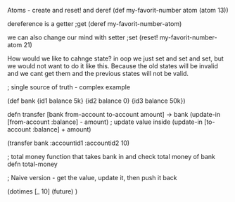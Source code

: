 
Atoms - create and reset! and deref
(def my-favorit-number atom (atom 13))

dereference is a getter ;get
(deref my-favorit-number-atom)

we can also change our mind with setter ;set
(reset! my-favorit-number-atom 21)

How would we like to cahnge state?
in oop we just set and set and set, but we would not want to do it like this. Because the old states will be invalid and we cant get them and the previous states will not be valid. 

; single source of truth  - complex example

(def bank {id1 balance 5k} {id2 balance 0} {id3 balance 50k})

defn transfer
[bank from-account to-account amount]
-> bank
	(update-in [from-account :balance] - amount) ; update value inside
	(update-in [to-account :balance] + amount)

(transfer bank :accountid1 :accountid2 10)

; total money
function that takes bank in and check total money of bank defn total-money

; Naive version - get the value, update it, then push it back

(dotimes [_ 10]
	(future)
)